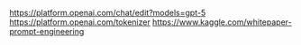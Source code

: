 https://platform.openai.com/chat/edit?models=gpt-5
https://platform.openai.com/tokenizer
https://www.kaggle.com/whitepaper-prompt-engineering